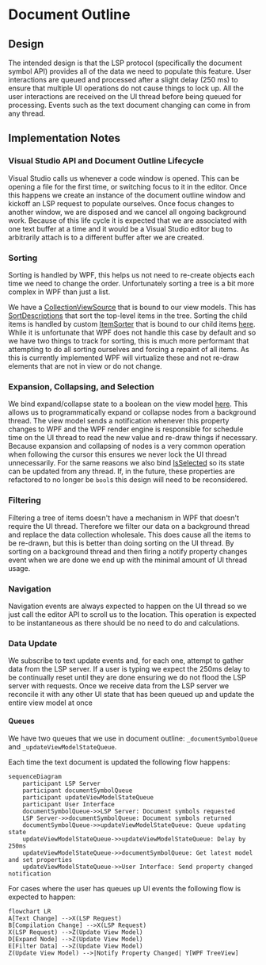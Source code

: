 # Document Outline

## Design

The intended design is that the LSP protocol (specifically the document symbol API) provides all of the data we need to populate this feature. User interactions are queued and processed after a slight delay (250 ms) to ensure that multiple UI operations do not cause things to lock up. All the user interactions are received on the UI thread before being queued for processing. Events such as the text document changing can come in from any thread.

## Implementation Notes

### Visual Studio API and Document Outline Lifecycle

Visual Studio calls us whenever a code window is opened. This can be opening a file for the first time, or switching focus to it in the editor. Once this happens we create an instance of the document outline window and kickoff an LSP request to populate ourselves. Once focus changes to another window, we are disposed and we cancel all ongoing background work. Because of this life cycle it is expected that we are associated with one text buffer at a time and it would be a Visual Studio editor bug to arbitrarily attach is to a different buffer after we are created.

### Sorting

Sorting is handled by WPF, this helps us not need to re-create objects each time we need to change the order. Unfortunately sorting a tree is a bit more complex in WPF than just a list.

We have a [CollectionViewSource](DocumentOutlineView.xaml#L24) that is bound to our view models. This has [SortDescriptions](DocumentOutlineView.xaml#L29) that sort the top-level items in the tree. Sorting the child items is handled by custom [ItemSorter](DocumentOutlineView.xaml#L35) that is bound to our child items [here](DocumentOutlineView.xaml#L148). While it is unfortunate that WPF does not handle this case by default and so we have two things to track for sorting, this is much more performant that attempting to do all sorting ourselves and forcing a repaint of all items. As this is currently implemented WPF will virtualize these and not re-draw elements that are not in view or do not change.

### Expansion, Collapsing, and Selection

We bind expand/collapse state to a boolean on the view model [here](DocumentOutlineView.xaml#L169). This allows us to programmatically expand or collapse nodes from a background thread. The view model sends a notification whenever this property changes to WPF and the WPF render engine is responsible for schedule time on the UI thread to read the new value and re-draw things if necessary. Because expansion and collapsing of nodes is a very common operation when following the cursor this ensures we never lock the UI thread unnecessarily. For the same reasons we also bind [IsSelected](DocumentOutlineView.xaml#L170) so its state can be updated from any thread. If, in the future, these properties are refactored to no longer be `bool`s this design will need to be reconsidered.

### Filtering

Filtering a tree of items doesn't have a mechanism in WPF that doesn't require the UI thread. Therefore we filter our data on a background thread and replace the data collection wholesale. This does cause all the items to be re-drawn, but this is better than doing sorting on the UI thread. By sorting on a background thread and then firing a notify property changes event when we are done we end up with the minimal amount of UI thread usage.

### Navigation

Navigation events are always expected to happen on the UI thread so we just call the editor API to scroll us to the location. This operation is expected to be instantaneous as there should be no need to do and calculations.

### Data Update

We subscribe to text update events and, for each one, attempt to gather data from the LSP server. If a user is typing we expect the 250ms delay to be continually reset until they are done ensuring we do not flood the LSP server with requests. Once we receive data from the LSP server we reconcile it with any other UI state that has been queued up and update the entire view model at once

#### Queues

We have two queues that we use in document outline: `_documentSymbolQueue` and `_updateViewModelStateQueue`.

Each time the text document is updated the following flow happens:

```mermaid
sequenceDiagram
    participant LSP Server
    participant documentSymbolQueue
    participant updateViewModelStateQueue
    participant User Interface
    documentSymbolQueue->>LSP Server: Document symbols requested
    LSP Server->>documentSymbolQueue: Document symbols returned
    documentSymbolQueue->>updateViewModelStateQueue: Queue updating state
    updateViewModelStateQueue->>updateViewModelStateQueue: Delay by 250ms
    updateViewModelStateQueue->>documentSymbolQueue: Get latest model and set properties
    updateViewModelStateQueue->>User Interface: Send property changed notification
```

For cases where the user has queues up UI events the following flow is expected to happen:

```mermaid
flowchart LR
A[Text Change] -->X(LSP Request)
B[Compilation Change] -->X(LSP Request)
X(LSP Request) -->Z(Update View Model)
D[Expand Node] -->Z(Update View Model)
E[Filter Data] -->Z(Update View Model)
Z(Update View Model) -->|Notify Property Changed| Y[WPF TreeView]
```
